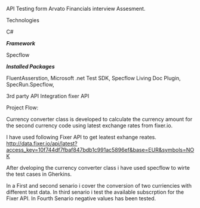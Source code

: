 API Testing form Arvato Financials interview Assesment.

Technologies

C#

***Framework***

Specflow

***Installed Packages***

FluentAsserstion,
Microsoft .net Test SDK,
Specflow Living Doc Plugin,
SpecRun.Specflow,

3rd party API Integration fixer API

Project Flow:

Currency converter class is developed to calculate the currency amount for the second currency code using latest exchange rates from fixer.io.

I have used following Fixer API to get leatest exhange reates. http://data.fixer.io/api/latest?access_key=10f744df7fbaf847bdb1c991ac5896ef&base=EUR&symbols=NOK

After dveloping the currency converter class i have used specflow to wirte the test cases in Gherkins.

In a First and second senario i cover the conversion of two curriencies with different test data. In third senario i test the available subscrption for the Fixer API. In Fourth Senario negative values has been tested.
